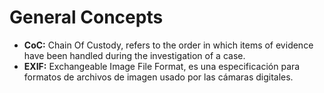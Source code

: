 # General Concepts

* **CoC:** Chain Of Custody, refers to the order in which items of evidence have been handled during the investigation of a case.
* **EXIF:** Exchangeable Image File Format, es una especificación para formatos de archivos de imagen usado por las cámaras digitales.
